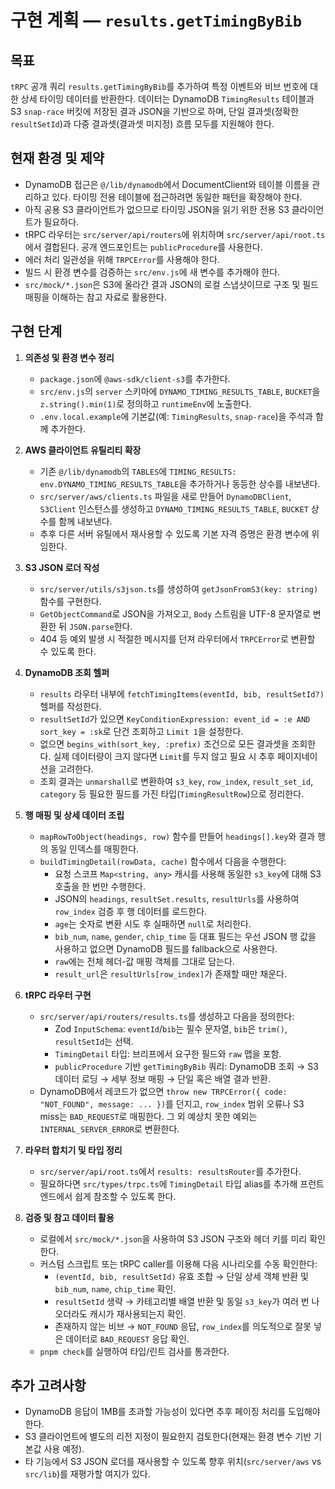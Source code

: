 # 구현 계획 — `results.getTimingByBib`

## 목표

`tRPC` 공개 쿼리 `results.getTimingByBib`를 추가하여 특정 이벤트와 비브 번호에 대한 상세 타이밍 데이터를 반환한다. 데이터는 DynamoDB `TimingResults` 테이블과 S3 `snap-race` 버킷에 저장된 결과 JSON을 기반으로 하며, 단일 결과셋(정확한 `resultSetId`)과 다중 결과셋(결과셋 미지정) 흐름 모두를 지원해야 한다.

## 현재 환경 및 제약

- DynamoDB 접근은 `@/lib/dynamodb`에서 DocumentClient와 테이블 이름을 관리하고 있다. 타이밍 전용 테이블에 접근하려면 동일한 패턴을 확장해야 한다.
- 아직 공용 S3 클라이언트가 없으므로 타이밍 JSON을 읽기 위한 전용 S3 클라이언트가 필요하다.
- tRPC 라우터는 `src/server/api/routers`에 위치하며 `src/server/api/root.ts`에서 결합된다. 공개 엔드포인트는 `publicProcedure`를 사용한다.
- 에러 처리 일관성을 위해 `TRPCError`를 사용해야 한다.
- 빌드 시 환경 변수를 검증하는 `src/env.js`에 새 변수를 추가해야 한다.
- `src/mock/*.json`은 S3에 올라간 결과 JSON의 로컬 스냅샷이므로 구조 및 필드 매핑을 이해하는 참고 자료로 활용한다.

## 구현 단계

1. **의존성 및 환경 변수 정리**
   - `package.json`에 `@aws-sdk/client-s3`를 추가한다.
   - `src/env.js`의 `server` 스키마에 `DYNAMO_TIMING_RESULTS_TABLE`, `BUCKET`을 `z.string().min(1)`로 정의하고 `runtimeEnv`에 노출한다.
   - `.env.local.example`에 기본값(예: `TimingResults`, `snap-race`)을 주석과 함께 추가한다.

2. **AWS 클라이언트 유틸리티 확장**
   - 기존 `@/lib/dynamodb`의 `TABLES`에 `TIMING_RESULTS: env.DYNAMO_TIMING_RESULTS_TABLE`을 추가하거나 동등한 상수를 내보낸다.
   - `src/server/aws/clients.ts` 파일을 새로 만들어 `DynamoDBClient`, `S3Client` 인스턴스를 생성하고 `DYNAMO_TIMING_RESULTS_TABLE`, `BUCKET` 상수를 함께 내보낸다.
   - 추후 다른 서버 유틸에서 재사용할 수 있도록 기본 자격 증명은 환경 변수에 위임한다.

3. **S3 JSON 로더 작성**
   - `src/server/utils/s3json.ts`를 생성하여 `getJsonFromS3(key: string)` 함수를 구현한다.
   - `GetObjectCommand`로 JSON을 가져오고, `Body` 스트림을 UTF-8 문자열로 변환한 뒤 `JSON.parse`한다.
   - 404 등 예외 발생 시 적절한 메시지를 던져 라우터에서 `TRPCError`로 변환할 수 있도록 한다.

4. **DynamoDB 조회 헬퍼**
   - `results` 라우터 내부에 `fetchTimingItems(eventId, bib, resultSetId?)` 헬퍼를 작성한다.
   - `resultSetId`가 있으면 `KeyConditionExpression: event_id = :e AND sort_key = :sk`로 단건 조회하고 `Limit 1`을 설정한다.
   - 없으면 `begins_with(sort_key, :prefix)` 조건으로 모든 결과셋을 조회한다. 실제 데이터량이 크지 않다면 `Limit`를 두지 않고 필요 시 추후 페이지네이션을 고려한다.
   - 조회 결과는 `unmarshall`로 변환하여 `s3_key`, `row_index`, `result_set_id`, `category` 등 필요한 필드를 가진 타입(`TimingResultRow`)으로 정리한다.

5. **행 매핑 및 상세 데이터 조립**
   - `mapRowToObject(headings, row)` 함수를 만들어 `headings[].key`와 결과 행의 동일 인덱스를 매핑한다.
   - `buildTimingDetail(rowData, cache)` 함수에서 다음을 수행한다:
     - 요청 스코프 `Map<string, any>` 캐시를 사용해 동일한 `s3_key`에 대해 S3 호출을 한 번만 수행한다.
     - JSON의 `headings`, `resultSet.results`, `resultUrls`를 사용하여 `row_index` 검증 후 행 데이터를 로드한다.
     - `age`는 숫자로 변환 시도 후 실패하면 `null`로 처리한다.
     - `bib_num`, `name`, `gender`, `chip_time` 등 대표 필드는 우선 JSON 행 값을 사용하고 없으면 DynamoDB 필드를 fallback으로 사용한다.
     - `raw`에는 전체 헤더-값 매핑 객체를 그대로 담는다.
     - `result_url`은 `resultUrls[row_index]`가 존재할 때만 채운다.

6. **tRPC 라우터 구현**
   - `src/server/api/routers/results.ts`를 생성하고 다음을 정의한다:
     - Zod `InputSchema`: `eventId`/`bib`는 필수 문자열, `bib`은 `trim()`, `resultSetId`는 선택.
     - `TimingDetail` 타입: 브리프에서 요구한 필드와 `raw` 맵을 포함.
     - `publicProcedure` 기반 `getTimingByBib` 쿼리: DynamoDB 조회 → S3 데이터 로딩 → 세부 정보 매핑 → 단일 혹은 배열 결과 반환.
   - DynamoDB에서 레코드가 없으면 `throw new TRPCError({ code: "NOT_FOUND", message: ... })`를 던지고, `row_index` 범위 오류나 S3 miss는 `BAD_REQUEST`로 매핑한다. 그 외 예상치 못한 예외는 `INTERNAL_SERVER_ERROR`로 변환한다.

7. **라우터 합치기 및 타입 정리**
   - `src/server/api/root.ts`에서 `results: resultsRouter`를 추가한다.
   - 필요하다면 `src/types/trpc.ts`에 `TimingDetail` 타입 alias를 추가해 프런트엔드에서 쉽게 참조할 수 있도록 한다.

8. **검증 및 참고 데이터 활용**
   - 로컬에서 `src/mock/*.json`을 사용하여 S3 JSON 구조와 헤더 키를 미리 확인한다.
   - 커스텀 스크립트 또는 tRPC caller를 이용해 다음 시나리오를 수동 확인한다:
     - `(eventId, bib, resultSetId)` 유효 조합 → 단일 상세 객체 반환 및 `bib_num`, `name`, `chip_time` 확인.
     - `resultSetId` 생략 → 카테고리별 배열 반환 및 동일 `s3_key`가 여러 번 나오더라도 캐시가 재사용되는지 확인.
     - 존재하지 않는 비브 → `NOT_FOUND` 응답, `row_index`를 의도적으로 잘못 넣은 데이터로 `BAD_REQUEST` 응답 확인.
   - `pnpm check`를 실행하여 타입/린트 검사를 통과한다.

## 추가 고려사항

- DynamoDB 응답이 1MB를 초과할 가능성이 있다면 추후 페이징 처리를 도입해야 한다.
- S3 클라이언트에 별도의 리전 지정이 필요한지 검토한다(현재는 환경 변수 기반 기본값 사용 예정).
- 타 기능에서 S3 JSON 로더를 재사용할 수 있도록 향후 위치(`src/server/aws` vs `src/lib`)를 재평가할 여지가 있다.
